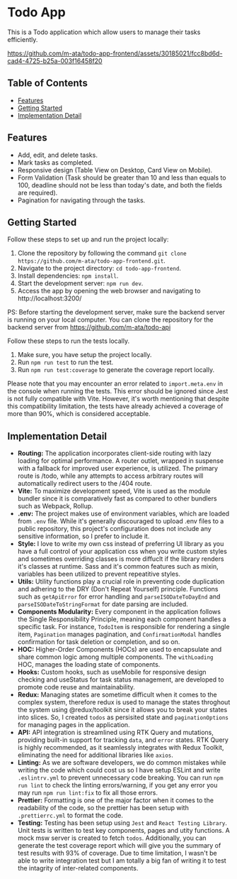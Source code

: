 # Todo App

This is a Todo application which allow users to manage their tasks efficiently.

https://github.com/m-ata/todo-app-frontend/assets/30185021/fcc8bd6d-cad4-4725-b25a-003f16458f20

## Table of Contents

- [Features](#features)
- [Getting Started](#getting-started)
- [Implementation Detail](#implementation-detail)

## Features

- Add, edit, and delete tasks.
- Mark tasks as completed.
- Responsive design (Table View on Desktop, Card View on Mobile).
- Form Validation (Task should be greater than 10 and less than equals to 100, deadline should not be less than today's date, and both the fields are required).
- Pagination for navigating through the tasks.

## Getting Started

Follow these steps to set up and run the project locally:
1. Clone the repository by following the command `git clone https://github.com/m-ata/todo-app-frontend.git`.
2. Navigate to the project directory: `cd todo-app-frontend`.
3. Install dependencies: `npm install`.
4. Start the development server: `npm run dev`.
5. Access the app by opening the web browser and navigating to http://localhost:3200/

PS: Before starting the development server, make sure the backend server is running on your local computer. You can clone the repository for the backend server from https://github.com/m-ata/todo-api

Follow these steps to run the tests locally.
1. Make sure, you have setup the project locally.
2. Run `npm run test` to run the test.
3. Run `npm run test:coverage` to generate the coverage report locally.
   
Please note that you may encounter an error related to `import.meta.env` in the console when running the tests. This error should be ignored since Jest is not fully compatible with Vite. However, it's worth mentioning that despite this compatibility limitation, the tests have already achieved a coverage of more than 90%, which is considered acceptable.

## Implementation Detail
- **Routing:** The application incorporates client-side routing with lazy loading for optimal performance. A router outlet, wrapped in suspense with a fallback for improved user experience, is utilized. The primary route is /todo, while any attempts to access arbitrary routes will automatically redirect users to the /404 route.
- **Vite:** To maximize development speed, Vite is used as the module bundler since it is comparatively fast as compared to other bundlers such as Webpack, Rollup.
- **.env:** The project makes use of environment variables, which are loaded from `.env` file. While it's generally discouraged to upload .env files to a public repository, this project's configuration does not include any sensitive information, so I prefer to include it.
- **Style:** I love to write my own css instead of preferring UI library as you have a full control of your application css when you write custom styles and sometimes overriding classes is more diffuclt if the library renders it's classes at runtime. Sass and it's common features such as mixin, variables has been utilized to prevent repeatitive styles.
- **Utils:** Utility functions play a crucial role in preventing code duplication and adhering to the DRY (Don't Repeat Yourself) principle. Functions such as `getApiError` for error handling and `parseISODateToDayEnd` and `parseISODateToStringFormat` for date parsing are included.
- **Components Modularity:** Every component in the application follows the Single Responsibility Principle, meaning each component handles a specific task. For instance, `TodoItem` is responsible for rendering a single item, `Pagination` manages pagination, and `ConfirmationModal` handles confirmation for task deletion or completion, and so on.
- **HOC:** Higher-Order Components (HOCs) are used to encapsulate and share common logic among multiple components. The `withLoading` HOC, manages the loading state of components.
- **Hooks:** Custom hooks, such as useMobile for responsive design checking and useStatus for task status management, are developed to promote code reuse and maintainability.
- **Redux:** Managing states are sometime difficult when it comes to the complex system, therefore redux is used to manage the states throghout the system using @redux/toolkit since it allows you to break your states into slices. So, I created `todos` as persisited state and `paginationOptions` for managing pages in the application.
- **API:** API integration is streamlined using RTK Query and mutations, providing built-in support for tracking `data`, and `error` states. RTK Query is highly recommended, as it seamlessly integrates with Redux Toolkit, eliminating the need for additional libraries like `axios`.
- **Linting:** As we are software developers, we do common mistakes while writing the code which could cost us so I have setup ESLint and write `.eslintrv.yml` to prevent unnecessary code breaking. You can run `npm run lint` to check the linting errors/warning, if you get any error you may run `npm run lint:fix` to fix all those errors.
- **Prettier:** Formatting is one of the major factor when it comes to the readability of the code, so the prettier has been setup with `.prettierrc.yml` to format the code.
- **Testing:** Testing has been setup using `Jest` and `React Testing Library`. Unit tests is written to test key components, pages and utity functions. A mock msw server is created to fetch `todos`. Additionally, you can generate the test coverage report which will give you the summary of test results with 93% of coverage. Due to time limitation, I wasn't be able to write integration test but I am totally a big fan of writing it to test the intagrity of inter-related components.
